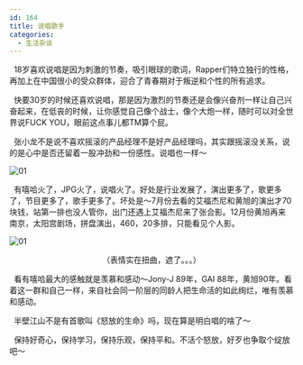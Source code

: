 ```yaml
---
id: 164
title: 说唱歌手
categories:
  - 生活杂谈
---
```

&nbsp; 18岁喜欢说唱是因为刺激的节奏，吸引眼球的歌词，Rapper们特立独行的性格，再加上在中国很小的受众群体，迎合了青春期对于叛逆和个性的所有追求。

&nbsp; 快要30岁的时候还喜欢说唱，那是因为激烈的节奏还是会像兴奋剂一样让自己兴奋起来，在低丧的时候，让你感觉自己像个战士，像个大炮一样，随时可以对全世界说FUCK YOU，眼前这点事儿都TM算个屁。

&nbsp; 张小龙不是说不喜欢摇滚的产品经理不是好产品经理吗，其实跟摇滚没关系，说的是心中是否还留着一股冲劲和一份感性。说唱也一样～

![01](/wp-content/uploads/2017/12/oula.png)

<!--more-->

&nbsp; 有嘻哈火了，JPG火了，说唱火了。好处是行业发展了，演出更多了，歌更多了，节目更多了，歌手更多了。坏处是～7月份去看的艾福杰尼和黄旭的演出才70块钱，站第一排也没人管你，出门还遇上艾福杰尼来了张合影。12月份黄旭再来南京，太阳宫剧场，拼盘演出，460，20多排，只能看见个人影。

![01](/wp-content/uploads/2017/12/afterjourney.png)

<p style="text-align: center;">
  （表情实在扭曲，遮了。。。）
</p>

<p style="text-align: left;">
  &nbsp; 看有嘻哈最大的感触就是羡慕和感动～Jony-J 89年，GAI 88年，黄旭90年。看着这一群和自己一样，来自社会同一阶层的同龄人把生命活的如此绚烂，唯有羡慕和感动。
</p>

<p style="text-align: left;">
  &nbsp; 半壁江山不是有首歌叫《怒放的生命》吗，现在算是明白唱的啥了～
</p>

<p style="text-align: left;">
  &nbsp; 保持好奇心，保持学习，保持乐观，保持平和。不活个怒放，好歹也争取个绽放吧～
</p>
